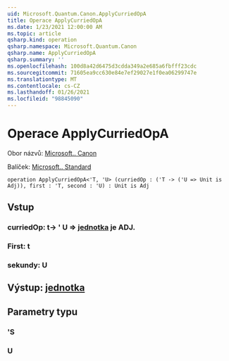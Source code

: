```yaml
---
uid: Microsoft.Quantum.Canon.ApplyCurriedOpA
title: Operace ApplyCurriedOpA
ms.date: 1/23/2021 12:00:00 AM
ms.topic: article
qsharp.kind: operation
qsharp.namespace: Microsoft.Quantum.Canon
qsharp.name: ApplyCurriedOpA
qsharp.summary: ''
ms.openlocfilehash: 100d8a42d6475d3cdda349a2e685a6fbfff23cdc
ms.sourcegitcommit: 71605ea9cc630e84e7ef29027e1f0ea06299747e
ms.translationtype: MT
ms.contentlocale: cs-CZ
ms.lasthandoff: 01/26/2021
ms.locfileid: "98845090"
---
```

# <a name="applycurriedopa-operation"></a>Operace ApplyCurriedOpA

Obor názvů: [Microsoft.. Canon](xref:Microsoft.Quantum.Canon)

Balíček: [Microsoft.. Standard](https://nuget.org/packages/Microsoft.Quantum.Standard)




```qsharp
operation ApplyCurriedOpA<'T, 'U> (curriedOp : ('T -> ('U => Unit is Adj)), first : 'T, second : 'U) : Unit is Adj
```


## <a name="input"></a>Vstup

### <a name="curriedop--t---u--unit--is-adj"></a>curriedOp: t-> ' U => [jednotka](xref:microsoft.quantum.lang-ref.unit)  je ADJ.




### <a name="first--t"></a>First: t




### <a name="second--u"></a>sekundy: U





## <a name="output--unit"></a>Výstup: [jednotka](xref:microsoft.quantum.lang-ref.unit)



## <a name="type-parameters"></a>Parametry typu

### <a name="t"></a>'S


### <a name="u"></a>U

